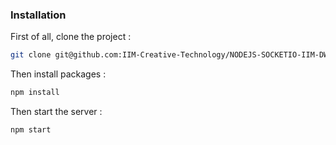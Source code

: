 ### Installation

First of all, clone the project :

```sh
git clone git@github.com:IIM-Creative-Technology/NODEJS-SOCKETIO-IIM-DW1-STRAWPOLL.git
```

Then install packages :

```sh
npm install
```

Then start the server :

```sh
npm start
```
